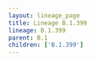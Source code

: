 ```yaml
---
layout: lineage_page
title: Lineage B.1.399
lineage: B.1.399
parent: B.1
children: ['B.1.399']
---
```

